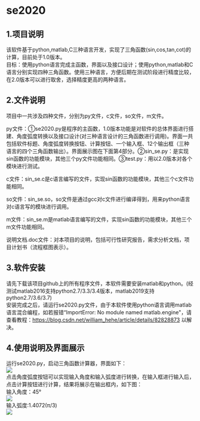 # se2020
1.项目说明
-------
   该软件基于python,matlab,C三种语言开发，实现了三角函数(sin,cos,tan,cot)的计算，目前处于1.0版本。  
   目标：使用python语言完成主函数，界面以及接口设计；使用python,matlab和C语言分别实现四种三角函数。使用三种语言，方便后期在测试阶段进行精度比较，在2.0版本可以进行取舍，选择精度更高的两种语言。  
   
2.文件说明
--------
   项目中一共涉及四种文件，分别为py文件，c文件，so文件，m文件。  
     
   py文件：①se2020.py是程序的主函数，1.0版本功能是对软件的总体界面进行搭建、角度弧度转换以及接口设计(对三种语言设计的三角函数进行调用)。界面一共包括软件标题、角度弧度转换按钮、计算按钮、一个输入框、12个输出框（三种语言的四个三角函数输出）。界面展示图在下面第4部分。②sin_se.py：是实现sin函数的功能模块，其他三个py文件功能相同。③test.py：用以2.0版本对各个模块进行测试。
     
   c文件：sin_se.c是c语言编写的文件，实现sin函数的功能模块，其他三个c文件功能相同。  
     
   so文件：sin_se.so，so文件是通过gcc对c文件进行编译得到，用来python语言对c语言写的模块进行调用。  
     
   m文件：sin_se.m是matlab语言编写的文件，实现sin函数的功能模块，其他三个m文件功能相同。  
     
   说明文档.doc文件：对本项目的说明，包括可行性研究报告，需求分析文档，项目计划书（流程框图表示）。  

3.软件安装
--------
   请先下载该项目github上的所有程序文件，本软件需要安装matlab和python。(经测试matlab2016支持python2.7/3.3/3.4版本，matlab2019支持python2.7/3.6/3.7)  
   安装完成之后，请运行se2020.py文件，由于本软件使用python语言调用matlab语言混合编程，如若报错“ImportError: No module named matlab.engine"，请查看教程：https://blog.csdn.net/william_hehe/article/details/82828873 以解决。  

4.使用说明及界面展示
---------
   运行se2020.py，启动三角函数计算器，界面如下：  
   ![](https://raw.githubusercontent.com/se2020-ruanjian/se2020/master/1.png)  
   点击角度弧度按钮可以实现输入角度和输入弧度进行转换，在输入框进行输入后，点击计算按钮进行计算，结果将展示在输出框内，如下图：  
   输入角度：45°  
   ![](https://raw.githubusercontent.com/se2020-ruanjian/se2020/master/2.png)  
   输入弧度:1.4072(π/3)  
   ![](https://raw.githubusercontent.com/se2020-ruanjian/se2020/master/3.png)  

